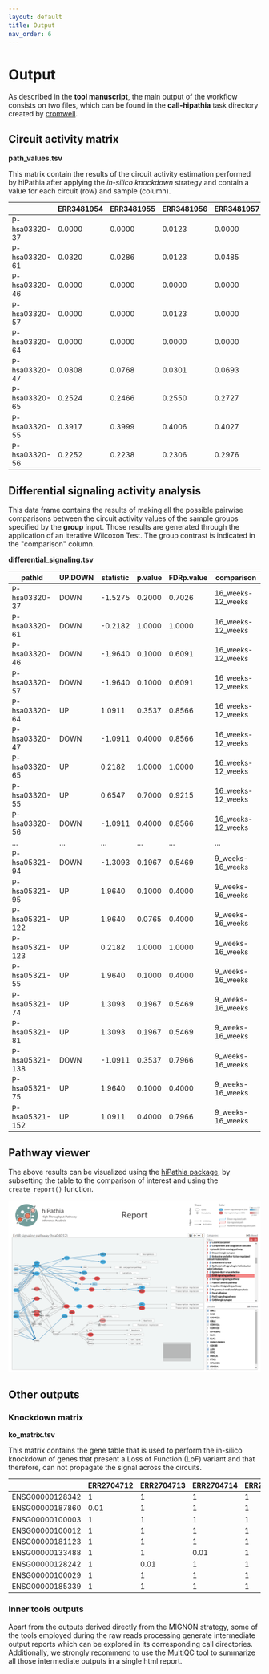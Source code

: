 ```yaml
---
layout: default
title: Output
nav_order: 6
---
```


# Output

As described in the **tool manuscript**, the main output of the workflow consists on two files, which can be found in the **call-hipathia** task directory created by [cromwell](https://github.com/broadinstitute/cromwell).

## Circuit activity matrix 

**path_values.tsv**

This matrix contain the results of the circuit activity estimation performed by hiPathia after applying the *in-silico knockdown* strategy and contain a value for each circuit (row) and sample (column).

|               | ERR3481954 | ERR3481955 | ERR3481956 | ERR3481957 |
|---------------|------------|------------|------------|------------|
| P-hsa03320-37 | 0.0000     | 0.0000     | 0.0123     | 0.0000     |
| P-hsa03320-61 | 0.0320     | 0.0286     | 0.0123     | 0.0485     |
| P-hsa03320-46 | 0.0000     | 0.0000     | 0.0000     | 0.0000     |
| P-hsa03320-57 | 0.0000     | 0.0000     | 0.0123     | 0.0000     |
| P-hsa03320-64 | 0.0000     | 0.0000     | 0.0000     | 0.0000     |
| P-hsa03320-47 | 0.0808     | 0.0768     | 0.0301     | 0.0693     |
| P-hsa03320-65 | 0.2524     | 0.2466     | 0.2550     | 0.2727     |
| P-hsa03320-55 | 0.3917     | 0.3999     | 0.4006     | 0.4027     |
| P-hsa03320-56 | 0.2252     | 0.2238     | 0.2306     | 0.2976     |

## Differential signaling activity analysis

This data frame contains the results of making all the possible pairwise comparisons between the circuit activity values of the sample groups specified by the **group** input. Those results are generated through the application of an iterative Wilcoxon Test. The group contrast is indicated in the "comparison" column.

**differential_signaling.tsv**

| pathId         | UP.DOWN | statistic | p.value | FDRp.value | comparison        |
|----------------|---------|-----------|---------|------------|-------------------|
| P-hsa03320-37  | DOWN    | -1.5275   | 0.2000  | 0.7026     | 16_weeks-12_weeks |
| P-hsa03320-61  | DOWN    | -0.2182   | 1.0000  | 1.0000     | 16_weeks-12_weeks |
| P-hsa03320-46  | DOWN    | -1.9640   | 0.1000  | 0.6091     | 16_weeks-12_weeks |
| P-hsa03320-57  | DOWN    | -1.9640   | 0.1000  | 0.6091     | 16_weeks-12_weeks |
| P-hsa03320-64  | UP      | 1.0911    | 0.3537  | 0.8566     | 16_weeks-12_weeks |
| P-hsa03320-47  | DOWN    | -1.0911   | 0.4000  | 0.8566     | 16_weeks-12_weeks |
| P-hsa03320-65  | UP      | 0.2182    | 1.0000  | 1.0000     | 16_weeks-12_weeks |
| P-hsa03320-55  | UP      | 0.6547    | 0.7000  | 0.9215     | 16_weeks-12_weeks |
| P-hsa03320-56  | DOWN    | -1.0911   | 0.4000  | 0.8566     | 16_weeks-12_weeks |
| …              | …       | …         | …       | …          | …                 |
| P-hsa05321-94  | DOWN    | -1.3093   | 0.1967  | 0.5469     | 9_weeks-16_weeks  |
| P-hsa05321-95  | UP      | 1.9640    | 0.1000  | 0.4000     | 9_weeks-16_weeks  |
| P-hsa05321-122 | UP      | 1.9640    | 0.0765  | 0.4000     | 9_weeks-16_weeks  |
| P-hsa05321-123 | UP      | 0.2182    | 1.0000  | 1.0000     | 9_weeks-16_weeks  |
| P-hsa05321-55  | UP      | 1.9640    | 0.1000  | 0.4000     | 9_weeks-16_weeks  |
| P-hsa05321-74  | UP      | 1.3093    | 0.1967  | 0.5469     | 9_weeks-16_weeks  |
| P-hsa05321-81  | UP      | 1.3093    | 0.1967  | 0.5469     | 9_weeks-16_weeks  |
| P-hsa05321-138 | DOWN    | -1.0911   | 0.3537  | 0.7966     | 9_weeks-16_weeks  |
| P-hsa05321-75  | UP      | 1.9640    | 0.1000  | 0.4000     | 9_weeks-16_weeks  |
| P-hsa05321-152 | UP      | 1.0911    | 0.4000  | 0.7966     | 9_weeks-16_weeks  |

## Pathway viewer

The above results can be visualized using the [hiPathia package](https://bioconductor.org/packages/release/bioc/html/hipathia.html), by subsetting the table to the comparison of interest and using the `create_report()` function. 

![Viewer](https://github.com/babelomics/hipathia/blob/master/vignettes/pics/hipathia_report_1.png?raw=true)

## Other outputs

### Knockdown matrix

**ko_matrix.tsv**

This matrix contains the gene table that is used to perform the in-silico knockdown of genes that present a Loss of Function (LoF) variant and that therefore, can not propagate the signal across the circuits. 

|                 | ERR2704712 | ERR2704713 | ERR2704714 | ERR2704715 |
|-----------------|------------|------------|------------|------------|
| ENSG00000128342 | 1          | 1          | 1          | 1          |
| ENSG00000187860 | 0.01       | 1          | 1          | 1          |
| ENSG00000100003 | 1          | 1          | 1          | 1          |
| ENSG00000100012 | 1          | 1          | 1          | 1          |
| ENSG00000181123 | 1          | 1          | 1          | 1          |
| ENSG00000133488 | 1          | 1          | 0.01       | 1          |
| ENSG00000128242 | 1          | 0.01       | 1          | 1          |
| ENSG00000100029 | 1          | 1          | 1          | 1          |
| ENSG00000185339 | 1          | 1          | 1          | 1          |

### Inner tools outputs

Apart from the outputs derived directly from the MIGNON strategy, some of the tools employed during the raw reads processing generate intermediate output reports which can be explored in its corresponding call directories. Additionally, we strongly recommend to use the [MultiQC](https://multiqc.info/) tool to summarize all those intermediate outputs in a single html report.